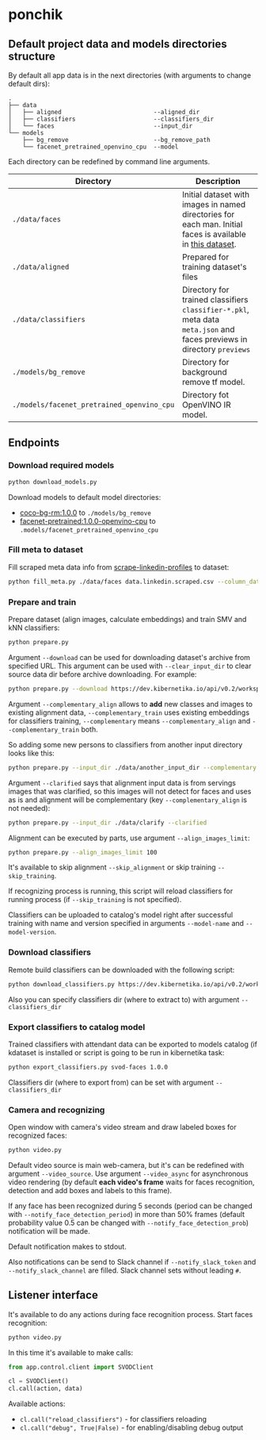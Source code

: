 # ponchik

## Default project data and models directories structure

By default all app data is in the next directories (with arguments to change default dirs):
```
.
├── data
│   ├── aligned                          --aligned_dir
│   ├── classifiers                      --classifiers_dir
│   └── faces                            --input_dir
└── models
    ├── bg_remove                        --bg_remove_path
    └── facenet_pretrained_openvino_cpu  --model
```
Each directory can be redefined by command line arguments.

| Directory | Description |
|-----------|-------------|
| `./data/faces` | Initial dataset with images in named directories for each man. Initial faces is available in [this dataset](https://dev.kibernetika.io/svod/catalog/dataset/svod-faces/versions/1.0.0). |
| `./data/aligned` | Prepared for training dataset's files |
| `./data/classifiers` | Directory for trained classifiers `classifier-*.pkl`, meta data `meta.json` and faces previews in directory `previews` |
| `./models/bg_remove` | Directory for background remove tf model. |
| `./models/facenet_pretrained_openvino_cpu` | Directory fot OpenVINO IR model. |

## Endpoints

### Download required models

```bash
python download_models.py
```
Download models to default model directories:
* [coco-bg-rm:1.0.0](https://dev.kibernetika.io/kuberlab-demo/catalog/mlmodel/coco-bg-rm/versions/1.0.0) to `./models/bg_remove`
* [facenet-pretrained:1.0.0-openvino-cpu](https://dev.kibernetika.io/kuberlab-demo/catalog/mlmodel/facenet-pretrained/versions/1.0.0-openvino-cpu) to `.models/facenet_pretrained_openvino_cpu`

### Fill meta to dataset

Fill scraped meta data info from [scrape-linkedin-profiles](https://github.com/monstarnn/scrape-linkedin-profiles) to dataset: 
```bash
python fill_meta.py ./data/faces data.linkedin.scraped.csv --column_data name=0 position=1 company=2 linkedin=3 positions=5 companies=6 links=7
```

### Prepare and train

Prepare dataset (align images, calculate embeddings) and train SMV and kNN classifiers:
```bash
python prepare.py
```
Argument `--download` can be used for downloading dataset's archive from specified URL.
This argument can be used with `--clear_input_dir` to clear source data dir before archive downloading. For example:
```bash
python prepare.py --download https://dev.kibernetika.io/api/v0.2/workspace/kuberlab-demo/dataset/faces-svod/versions/0.0.1/download/dataset-faces-svod-0.0.1.tar --clear_input_dir 
```
Argument `--complementary_align` allows to **add** new classes and images to existing alignment data,
`--complementary_train` uses existing embeddings for classifiers training, `--complementary` means `--complementary_align` and `--complementary_train` both.

So adding some new persons to classifiers from another input directory looks like this: 
```bash
python prepare.py --input_dir ./data/another_input_dir --complementary
```
Argument `--clarified` says that alignment input data is from servings images that was clarified, so this images will not detect for faces and uses as is and alignment will be complementary (key `--complementary_align` is not needed):
```bash
python prepare.py --input_dir ./data/clarify --clarified
```
Alignment can be executed by parts, use argument `--align_images_limit`:
```bash
python prepare.py --align_images_limit 100
```

It's available to skip alignment `--skip_alignment` or skip training `--skip_training`.

If recognizing process is running, this script will reload classifiers for running process (if `--skip_training` is not specified).

Classifiers can be uploaded to catalog's model right after successful training with name and version specified in arguments `--model-name` and `--model-version`.

### Download classifiers

Remote build classifiers can be downloaded with the following script:
```bash
python download_classifiers.py https://dev.kibernetika.io/api/v0.2/workspace/svod/mlmodel/svod-rcgn-3/versions/1.0.0/download/model-svod-rcgn-3-1.0.0.tar
```
Also you can specify classifiers dir (where to extract to) with argument `--classifiers_dir`

### Export classifiers to catalog model

Trained classifiers with attendant data can be exported to models catalog (if kdataset is installed or script is going to be run in kibernetika task:
```bash
python export_classifiers.py svod-faces 1.0.0
```
Classifiers dir (where to export from) can be set with argument `--classifiers_dir`

### Camera and recognizing

Open window with camera's video stream and draw labeled boxes for recognized faces: 

```bash
python video.py
```

Default video source is main web-camera, but it's can be redefined with argument `--video_source`.
Use argument `--video_async` for asynchronous video rendering (by default **each video's frame** waits for faces recognition, detection and add boxes and labels to this frame).

If any face has been recognized during 5 seconds (period can be changed with `--notify_face_detection_period`)
in more than 50% frames (default probability value 0.5 can be changed with `--notify_face_detection_prob`)
notification will be made.

Default notification makes to stdout.

Also notifications can be send to Slack channel if `--notify_slack_token` and `--notify_slack_channel` are filled.
Slack channel sets without leading `#`.


## Listener interface

It's available to do any actions during face recognition process.
Start faces recognition:
```bash
python video.py
```

In this time it's available to make calls:
```python
from app.control.client import SVODClient

cl = SVODClient()
cl.call(action, data)
```

Available actions:
* `cl.call("reload_classifiers")` - for classifiers reloading
* `cl.call("debug", True|False)` - for enabling/disabling debug output
